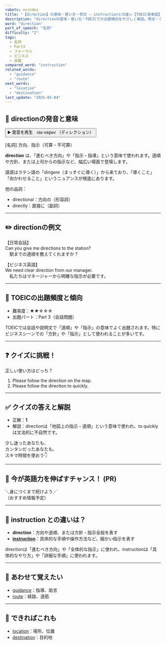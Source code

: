 ```yaml
---
robots: noindex
title: "【direction】の意味・使い方・例文 ― instructionとの違い【TOEIC英単語】"
description: "directionの意味・使い方・TOEICでの出題傾向をやさしく解説。例文・クイズ付きでinstructionとの違いもわかりやすく学べます。"
word: "direction"
part_of_speech: "名詞"
difficulty: "2"
tags:
  - 名詞
  - Part3
  - フォーマル
  - ビジネス
  - 会議
compared_word: "instruction"
related_words:
  - "guidance"
  - "route"
next_words:
  - "location"
  - "destination"
last_update: "2025-05-04"
---
```


## 🔰 directionの発音と意味

<button class="play-audio" onclick="playTTS('direction')">
  <span class="play-audio-main">
    ▶️ 発音を再生　/dəˈrɛkʃən/
  </span>
  <span class="play-audio-sub">
    （ディレクション）
  </span>
</button>

[名詞] 方向、指示（可算・不可算）

**direction** は、「進むべき方向」や「指示・指導」という意味で使われます。道順や方針、または上司からの指示など、幅広い場面で登場します。

語源はラテン語の「dirigere（まっすぐに導く）」から来ており、「導くこと」「向かわせること」というニュアンスが根底にあります。

他の品詞：  
- directional：方向の（形容詞）
- directly：直接に（副詞）

---

## ✏️ directionの例文

【日常会話】  
Can you give me directions to the station?  
　駅までの道順を教えてくれますか？

【ビジネス英語】  
We need clear direction from our manager.  
　私たちはマネージャーから明確な指示が必要です。

---

## 🎯 TOEICの出題頻度と傾向

- 難易度：★★☆☆☆
- 出題パート：Part 3（会話問題）

TOEICでは会話や説明文で「道順」や「指示」の意味でよく出題されます。特にビジネスシーンでの「方針」や「指示」として使われることが多いです。

---

## ❓ クイズに挑戦！

正しい使い方はどっち？

1. Please follow the direction on the map.  
2. Please follow the direction to quickly.

---

## ✅ クイズの答えと解説

- 正解：**1**
- 解説：directionは「地図上の指示・道順」という意味で使われ、to quicklyは文法的に不自然です。

少し迷ったあなたも、  
カンタンだったあなたも、  
スキマ時間を使おう👇️

---

## 🚀 今が英語力を伸ばすチャンス！ (PR)

<div class="info-center">
＼身につくまで続けよう／<br>  
（おすすめ情報予定）
</div>

---

## 🤔  instruction との違いは？

- **direction**：方向や道順、または方針・指示全般を表す
- **[instruction](/word/instruction/)**：具体的な手順や操作方法など、細かい指示を表す

directionは「進むべき方向」や「全体的な指示」に使われ、instructionは「具体的なやり方」や「詳細な手順」に使われます。

---

## 🧩 あわせて覚えたい

- [guidance](/word/guidance/)：指導、助言
- [route](/word/route/)：経路、道筋

---

## 📖 できればこれも

- [location](/word/location/)：場所、位置
- [destination](/word/destination/)：目的地

<!-- cvid: aid17_bid24 -->
